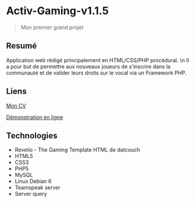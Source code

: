 # Activ-Gaming-v1.1.5
> Mon premier grand projet
## Resumé

Application web rédigé principalement en HTML/CSS/PHP procédural. \n
Il a pour but de permettre aux nouveaux joueurs de s'inscrire dans la communauté et de valider leurs droits sur le vocal via un Framework PHP.

## Liens

[Mon CV](http://guillian-aufrere.fr/)


[Démonstration en ligne](http://guillian-aufrere.fr/webroot/demo/activgaming/)

## Technologies

- Revelio - The Gaming Template HTML de datcouch
- HTML5
- CSS3
- PHP5
- MySQL
- Linux Debian 6
- Teamspeak server
- Server query
